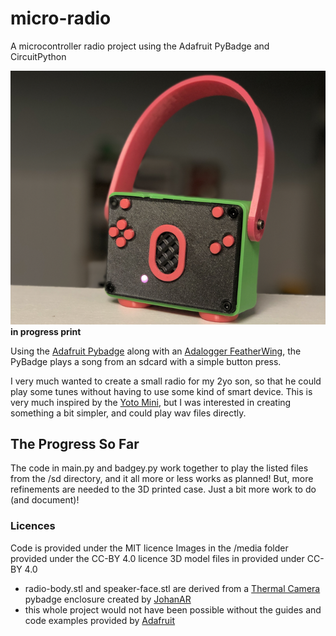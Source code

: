 # micro-radio
A microcontroller radio project using the Adafruit PyBadge and CircuitPython

![](/media/version2.png)
**in progress print**

Using the [Adafruit Pybadge](https://www.adafruit.com/product/4200) along with an [Adalogger FeatherWing](https://www.adafruit.com/product/2922), the PyBadge plays a song from an sdcard with a simple button press.

I very much wanted to create a small radio for my 2yo son, so that he could play some tunes without having to use some kind of smart device. This is very much inspired by the [Yoto Mini](https://ca.yotoplay.com/yoto-mini), but I was interested in creating something a bit simpler, and could play wav files directly.

## The Progress So Far
The code in main.py and badgey.py work together to play the listed files from the /sd directory, and it all more or less works as planned! But, more refinements are needed to the 3D printed case. Just a bit more work to do (and document)!

### Licences
Code is provided under the MIT licence
Images in the /media folder provided under the CC-BY 4.0 licence
3D model files in provided under CC-BY 4.0
- radio-body.stl and speaker-face.stl are derived from a [Thermal Camera](https://www.printables.com/model/239602-thermal-camera) pybadge enclosure created by [JohanAR](https://www.printables.com/social/223044-johanar/about)
- this whole project would not have been possible without the guides and code examples provided by [Adafruit](https://learn.adafruit.com/adafruit-pybadge)
